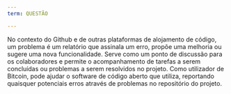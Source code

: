 ```yaml
---
term: QUESTÃO

---
```

No contexto do Github e de outras plataformas de alojamento de código, um problema é um relatório que assinala um erro, propõe uma melhoria ou sugere uma nova funcionalidade. Serve como um ponto de discussão para os colaboradores e permite o acompanhamento de tarefas a serem concluídas ou problemas a serem resolvidos no projeto. Como utilizador de Bitcoin, pode ajudar o software de código aberto que utiliza, reportando quaisquer potenciais erros através de problemas no repositório do projeto.